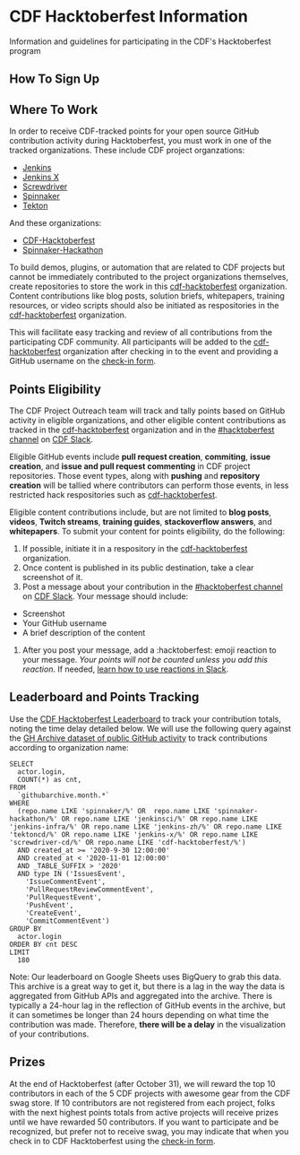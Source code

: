 # CDF Hacktoberfest Information
Information and guidelines for participating in the CDF's Hacktoberfest program

## How To Sign Up


## Where To Work

In order to receive CDF-tracked points for your open source GitHub contribution activity during Hacktoberfest, you must work in one of the tracked organizations. These include CDF project organzations:

- [Jenkins](https://github.com/jenkinsci)
- [Jenkins X](https://github.com/jenkins-x)
- [Screwdriver](https://github.com/screwdriver-cd)
- [Spinnaker](https://github.com/spinnaker)
- [Tekton](https://github.com/tektoncd)

And these organizations:
- [CDF-Hacktoberfest](https://github.com/cdf-hacktoberfest)
- [Spinnaker-Hackathon](https://github.com/spinnaker-hackathon)

To build demos, plugins, or automation that are related to CDF projects but cannot be immediately contributed to the project organizations themselves, create repositories to store the work in this [cdf-hacktoberfest](https://github.com/cdf-hacktoberfest) organization. Content contributions like blog posts, solution briefs, whitepapers, training resources, or video scripts should also be initiated as respositories in the [cdf-hacktoberfest](https://github.com/cdf-hacktoberfest) organization. 

This will facilitate easy tracking and review of all contributions from the participating CDF community. All participants will be added to the [cdf-hacktoberfest](https://github.com/cdf-hacktoberfest) organization after checking in to the event and providing a GitHub username on the [check-in form](https://rb.gy/lxfhco).

## Points Eligibility

The CDF Project Outreach team will track and tally points based on GitHub activity in eligible organizations, and other eligible content contributions as tracked in the [cdf-hacktoberfest](https://github.com/cdf-hacktoberfest) organization and in the [#hacktoberfest channel](https://cdeliveryfdn.slack.com/archives/C01BRCQ7RJN) on [CDF Slack](https://join.slack.com/t/cdeliveryfdn/shared_invite/zt-ao8y4qhd-BQcTUg5l7m0HxXyBvJrT4w).

Eligible GitHub events include __pull request creation__, __commiting__, __issue creation__, and __issue and pull request commenting__ in CDF project repositories. Those event types, along with __pushing__ and __repository creation__ will be tallied where contributors can perform those events, in less restricted hack respositories such as [cdf-hacktoberfest](https://github.com/cdf-hacktoberfest).

Eligible content contributions include, but are not limited to __blog posts__, __videos__, __Twitch streams__, __training guides__, __stackoverflow answers__, and __whitepapers__. To submit your content for points eligibility, do the following:
1. If possible, initiate it in a respository in the [cdf-hacktoberfest](https://github.com/cdf-hacktoberfest) organization. 
1. Once content is published in its public destination, take a clear screenshot of it.
1. Post a message about your contribution in the [#hacktoberfest channel](https://cdeliveryfdn.slack.com/archives/C01BRCQ7RJN) on [CDF Slack](https://join.slack.com/t/cdeliveryfdn/shared_invite/zt-ao8y4qhd-BQcTUg5l7m0HxXyBvJrT4w). Your message should include:
  - Screenshot
  - Your GitHub username
  - A brief description of the content  
1. After you post your message, add a :hacktoberfest: emoji reaction to your message. _Your points will not be counted unless you add this reaction_. If needed, [learn how to use reactions in Slack](https://slack.com/help/articles/206870317-Use-emoji-reactions). 

## Leaderboard and Points Tracking

Use the [CDF Hacktoberfest Leaderboard](https://rb.gy/0cya5p) to track your contribution totals, noting the time delay detailed below. We will use the following query against the [GH Archive dataset of public GitHub activity](https://www.gharchive.org/) to track contributions according to organization name:

```
SELECT
  actor.login,
  COUNT(*) as cnt,
FROM
  `githubarchive.month.*`
WHERE
  (repo.name LIKE 'spinnaker/%' OR  repo.name LIKE 'spinnaker-hackathon/%' OR repo.name LIKE 'jenkinsci/%' OR repo.name LIKE 'jenkins-infra/%' OR repo.name LIKE 'jenkins-zh/%' OR repo.name LIKE 'tektoncd/%' OR repo.name LIKE 'jenkins-x/%' OR repo.name LIKE 'screwdriver-cd/%' OR repo.name LIKE 'cdf-hacktoberfest/%')
  AND created_at >= '2020-9-30 12:00:00'
  AND created_at < '2020-11-01 12:00:00'
  AND _TABLE_SUFFIX > '2020'
  AND type IN ('IssuesEvent',
    'IssueCommentEvent',
    'PullRequestReviewCommentEvent',
    'PullRequestEvent',
    'PushEvent',
    'CreateEvent',
    'CommitCommentEvent')
GROUP BY
  actor.login
ORDER BY cnt DESC
LIMIT
  180
```
Note: Our leaderboard on Google Sheets uses BigQuery to grab this data. This archive is a great way to get it, but there is a lag in the way the data is aggregated from GitHub APIs and aggregated into the archive. There is typically a 24-hour lag in the reflection of GitHub events in the archive, but it can sometimes be longer than 24 hours depending on what time the contribution was made. Therefore, __there will be a delay__ in the visualization of your contributions.

## Prizes

At the end of Hacktoberfest (after October 31), we will reward the top 10 contributors in each of the 5 CDF projects with awesome gear from the CDF swag store. If 10 contributors are not registered from each project, folks with the next highest points totals from active projects will receive prizes until we have rewarded 50 contributors. If you want to participate and be recognized, but prefer not to receive swag, you may indicate that when you check in to CDF Hacktoberfest using the [check-in form](https://rb.gy/lxfhco).

